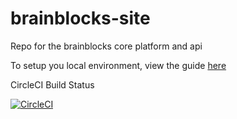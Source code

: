 # brainblocks-site

Repo for the brainblocks core platform and api

To setup you local environment, view the guide [here](https://gist.github.com/schenkty/f4b2dcdf6b5c517862ea3940ecd410d4)

CircleCI Build Status

[![CircleCI](https://circleci.com/gh/brainblocks/brainblocks-site.svg?style=shield&circle-token=d0c1976aa816b7b4f44ced21de40cdb1ec797377)](https://circleci.com/gh/brainblocks/brainblocks-site)
